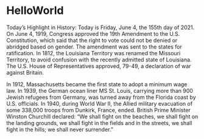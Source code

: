 # HelloWorld
Today’s Highlight in History:
Today is Friday, June 4, the 155th day of 2021.
On June 4, 1919, 
Congress approved the 19th Amendment to the U.S.
Constitution, which said that the right to vote could not be denied or abridged based on gender.
The amendment was sent to the states for ratification.
In 1812, the Louisiana Territory was renamed the Missouri Territory, to avoid confusion with the recently admitted state of Louisiana. 
The U.S. House of Representatives approved, 79-49, a declaration of war against Britain.

In 1912, Massachusetts became the first state to adopt a minimum wage law.
In 1939, the German ocean liner MS St. Louis, carrying more than 900 Jewish refugees from Germany, was turned away from the Florida coast by U.S. officials.
In 1940, during World War II, the Allied military evacuation of some 338,000 troops from Dunkirk, France, ended. British Prime Minister Winston Churchill declared: “We shall fight on the beaches, we shall fight on the landing grounds, we shall fight in the fields and in the streets, we shall fight in the hills; we shall never surrender.”